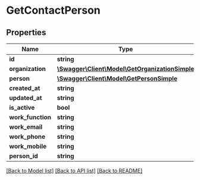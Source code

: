 # GetContactPerson

## Properties

 Name              | Type                                                                        | Description | Notes      
-------------------|-----------------------------------------------------------------------------|-------------|------------
 **id**            | **string**                                                                  |             | [optional] 
 **organization**  | [**\Swagger\Client\Model\GetOrganizationSimple**](GetOrganizationSimple.md) |             | [optional] 
 **person**        | [**\Swagger\Client\Model\GetPersonSimple**](GetPersonSimple.md)             |             | [optional] 
 **created_at**    | **string**                                                                  |             | [optional] 
 **updated_at**    | **string**                                                                  |             | [optional] 
 **is_active**     | **bool**                                                                    |             | [optional] 
 **work_function** | **string**                                                                  |             | [optional] 
 **work_email**    | **string**                                                                  |             | [optional] 
 **work_phone**    | **string**                                                                  |             | [optional] 
 **work_mobile**   | **string**                                                                  |             | [optional] 
 **person_id**     | **string**                                                                  |             | [optional] 

[[Back to Model list]](../../README.md#documentation-for-models) [[Back to API list]](../../README.md#documentation-for-api-endpoints) [[Back to README]](../../README.md)


